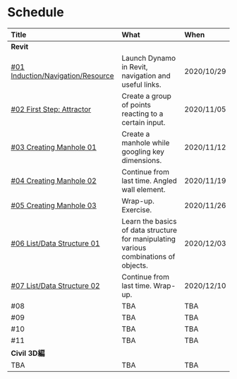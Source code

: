 # Schedule



| Title | What | When |
| :--- | :--- | :--- |
| **Revit** |  |  |
| [\#01 Induction/Navigation/Resource](workshop/revit/01-induction-navigation-resource.md) | Launch Dynamo in Revit, navigation and useful links. | 2020/10/29 |
| [\#02 First Step: Attractor](workshop/revit/02-first-step-attractor.md) | Create a group of points reacting to a certain input. | 2020/11/05 |
| [\#03 Creating Manhole 01](workshop/revit/03-creating-manhole-01.md) | Create a manhole while googling key dimensions. | 2020/11/12 |
| [\#04 Creating Manhole 02](workshop/revit/04-creating-manhole-02.md) | Continue from last time. Angled wall element. | 2020/11/19 |
| [\#05 Creating Manhole 03](workshop/revit/05-creating-manhole-03.md) | Wrap-up. Exercise. | 2020/11/26 |
| [\#06 List/Data Structure 01](workshop/revit/06-list-data-structure-01.md) | Learn the basics of data structure for manipulating various combinations of objects. | 2020/12/03 |
| [\#07 List/Data Structure 02](workshop/revit/07-list-data-structure-02.md) | Continue from last time. Wrap-up. | 2020/12/10 |
| \#08 | TBA | TBA |
| \#09 | TBA | TBA |
| \#10 | TBA | TBA |
| \#11 | TBA | TBA |
| **Civil 3D編** |  |  |
| TBA | TBA | TBA |



